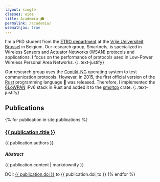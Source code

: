 ```yaml
---
layout: single
classes: wide
title: Academia 🎓
permalink: /academia/
usemathjax: true
---
```


I'm a PhD student from the [ETRO department][etro] at the [Vrije Universiteit Brussel][vub] in Belgium.
Our research group, Smartnets, is specialized in Wireless Sensors and Actuator Networks (WSAN) protocols and applications.
I focus on the performance of protocols used in Low-Power Wireless Personal Area Networks.
{: .text-justify}

Our research group uses the [Contiki-NG][contiking] operating system to test communication protocols.
However, in 2015, the first official version of the [Rust][rust] programming language 🦀 was released.
Therefore, I implemented the [6LoWPAN][6lowpan] IPv6 stack in Rust and added it to the [smoltcp][smoltcp] crate.
{: .text-justify}

[vub]: https://www.vub.be/en
[etro]: http://www.etrovub.be/
[rust]: https://www.rust-lang.org/
[contiking]: https://github.com/contiki-ng/contiki-ng
[6lowpan]: https://www.rfc-editor.org/rfc/rfc6282
[smoltcp]: https://github.com/smoltcp-rs/smoltcp

## Publications

{% for publication in site.publications %}
  <h3><a href="http://dx.doi.org/{{ publication.doi }}">{{ publication.title }}</a></h3>
  
  <div class="notice">
  {{ publication.authors }}
  </div>

  <h4><i>Abstract</i></h4>
  {{ publication.content | markdownify }}

  DOI: <a href="http://dx.doi.org/{{ publication.doi }}">{{ publication.doi }}</a> to {{ publication.doi_to }}
{% endfor %}